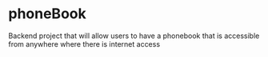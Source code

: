 # phoneBook

Backend project that will allow users to have a phonebook that is accessible from anywhere where there is internet access